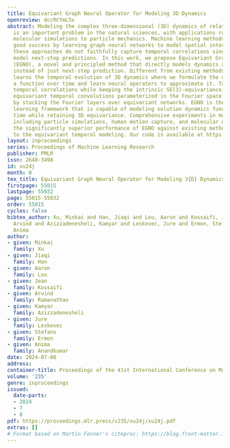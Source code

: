 ```yaml
---
title: Equivariant Graph Neural Operator for Modeling 3D Dynamics
openreview: dccRCYmL5x
abstract: Modeling the complex three-dimensional (3D) dynamics of relational systems
  is an important problem in the natural sciences, with applications ranging from
  molecular simulations to particle mechanics. Machine learning methods have achieved
  good success by learning graph neural networks to model spatial interactions. However,
  these approaches do not faithfully capture temporal correlations since they only
  model next-step predictions. In this work, we propose Equivariant Graph Neural Operator
  (EGNO), a novel and principled method that directly models dynamics as trajectories
  instead of just next-step prediction. Different from existing methods, EGNO explicitly
  learns the temporal evolution of 3D dynamics where we formulate the dynamics as
  a function over time and learn neural operators to approximate it. To capture the
  temporal correlations while keeping the intrinsic SE(3)-equivariance, we develop
  equivariant temporal convolutions parameterized in the Fourier space and build EGNO
  by stacking the Fourier layers over equivariant networks. EGNO is the first operator
  learning framework that is capable of modeling solution dynamics functions over
  time while retaining 3D equivariance. Comprehensive experiments in multiple domains,
  including particle simulations, human motion capture, and molecular dynamics, demonstrate
  the significantly superior performance of EGNO against existing methods, thanks
  to the equivariant temporal modeling. Our code is available at https://github.com/MinkaiXu/egno.
layout: inproceedings
series: Proceedings of Machine Learning Research
publisher: PMLR
issn: 2640-3498
id: xu24j
month: 0
tex_title: Equivariant Graph Neural Operator for Modeling 3{D} Dynamics
firstpage: 55015
lastpage: 55032
page: 55015-55032
order: 55015
cycles: false
bibtex_author: Xu, Minkai and Han, Jiaqi and Lou, Aaron and Kossaifi, Jean and Ramanathan,
  Arvind and Azizzadenesheli, Kamyar and Leskovec, Jure and Ermon, Stefano and Anandkumar,
  Anima
author:
- given: Minkai
  family: Xu
- given: Jiaqi
  family: Han
- given: Aaron
  family: Lou
- given: Jean
  family: Kossaifi
- given: Arvind
  family: Ramanathan
- given: Kamyar
  family: Azizzadenesheli
- given: Jure
  family: Leskovec
- given: Stefano
  family: Ermon
- given: Anima
  family: Anandkumar
date: 2024-07-08
address:
container-title: Proceedings of the 41st International Conference on Machine Learning
volume: '235'
genre: inproceedings
issued:
  date-parts:
  - 2024
  - 7
  - 8
pdf: https://proceedings.mlr.press/v235/xu24j/xu24j.pdf
extras: []
# Format based on Martin Fenner's citeproc: https://blog.front-matter.io/posts/citeproc-yaml-for-bibliographies/
---
```

